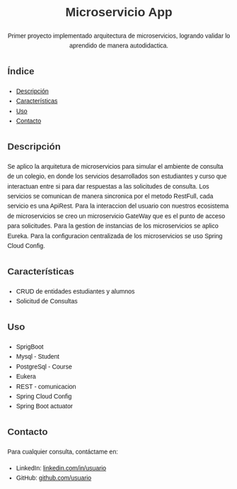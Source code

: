 <!DOCTYPE html>
<html lang="es">
<head>
    <meta charset="UTF-8">
    <meta name="viewport" content="width=device-width, initial-scale=1.0">
    <title>README</title>
    <style>
        body { font-family: Arial, sans-serif; line-height: 1.6; }
        h1, h2, h3 { color: #333; }
        code { background: #f4f4f4; padding: 2px 5px; border-radius: 4px; }
        pre { background: #f4f4f4; padding: 10px; border-radius: 4px; overflow-x: auto; }
        ul { padding-left: 20px; }
    </style>
</head>
<body>
    <h1 align="center">Microservicio App</h1>
    <p align="center">Primer proyecto implementado arquitectura de microservicios, logrando validar lo aprendido de manera autodidactica.</p>
    <h2>Índice</h2>
    <ul>
        <li><a href="#descripcion">Descripción</a></li>
        <li><a href="#caracteristicas">Características</a></li>
        <li><a href="#Tecnologias">Uso</a></li>
        <li><a href="#contacto">Contacto</a></li>
    </ul>
    <h2 id="descripcion">Descripción</h2>
    <p>Se aplico la arquitetura de microservicios para simular el ambiente de consulta de un colegio, en donde los servicios desarrollados son estudiantes y curso que interactuan entre si
        para dar respuestas a las solicitudes de consulta.
        Los servicios se comunican de manera sincronica por el metodo RestFull, cada servicio es una ApiRest. 
        Para la interaccion del usuario con nuestros ecosistema de microservicios se creo un microservicio GateWay que es el punto de acceso para solicitudes.
        Para la gestion de instancias de los microservicios se aplico Eureka.
        Para la configuracion centralizada de los microservicios se uso Spring Cloud Config. 
    </p>
    <h2 id="caracteristicas">Características</h2>
    <ul>
        <li>CRUD de entidades estudiantes y alumnos</li>
        <li>Solicitud de Consultas</li>
    </ul>
    <h2 id="Tecnologias">Uso</h2>
    <ul>
        <li>SprigBoot</li>
        <li>Mysql - Student</li>
        <li>PostgreSql - Course</li>
        <li>Eukera</li>
        <li>REST - comunicacion</li>
        <li>Spring Cloud Config</li>
        <li>Spring Boot actuator</li>
    </ul>
    <h2 id="contacto">Contacto</h2>
    <p>Para cualquier consulta, contáctame en:</p>
    <ul>
        <li>LinkedIn: <a href="https://www.linkedin.com/in/diego-federico-narvaez/">linkedin.com/in/usuario</a></li>
        <li>GitHub: <a href="https://github.com/DiegoNirva">github.com/usuario</a></li>
    </ul>
</body>
</html>
